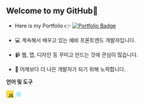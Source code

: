 

## Welcome to my GitHub👏

* Here is my Portfolio 👉 [![Portfolio Badge]([https://img.shields.io/badge/Portfolio-ffffff?style=flat-square&logo=Notion&logoColor=black&link=https://www.notion.so/Geon-Lee-0a2ead807ec24791b5f75a5d0974fca8)](https://www.notion.so/89780e5afccf49409db2793617e9884a](https://www.notion.so/Jin-Lee-Frontend-Developer-f52e21711a1f449f997055ad5cc56c11))


* 💻 계속해서 배우고 있는 예비 프론트엔드 개발자입니다.
* 📹 웹, 앱, 디자인 등 꾸미고 만드는 것에 관심이 많습니다.
* 🧐 어제보다 더 나은 개발자가 되기 위해 노력합니다.

**언어 및 도구**  

<code><img height="20" src="https://raw.githubusercontent.com/github/explore/80688e429a7d4ef2fca1e82350fe8e3517d3494d/topics/javascript/javascript.png"></code>
<code><img height="20" src="https://raw.githubusercontent.com/github/explore/80688e429a7d4ef2fca1e82350fe8e3517d3494d/topics/react/react.png"></code>
